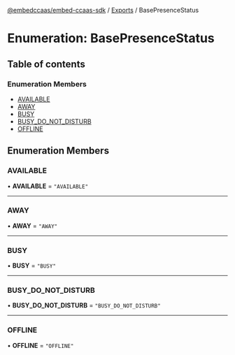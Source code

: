 [@embedccaas/embed-ccaas-sdk](../README.md) / [Exports](../modules.md) / BasePresenceStatus

# Enumeration: BasePresenceStatus

## Table of contents

### Enumeration Members

-   [AVAILABLE](BasePresenceStatus.md#available)
-   [AWAY](BasePresenceStatus.md#away)
-   [BUSY](BasePresenceStatus.md#busy)
-   [BUSY_DO_NOT_DISTURB](BasePresenceStatus.md#busy_do_not_disturb)
-   [OFFLINE](BasePresenceStatus.md#offline)

## Enumeration Members

### AVAILABLE

• **AVAILABLE** = `"AVAILABLE"`



---

### AWAY

• **AWAY** = `"AWAY"`



---

### BUSY

• **BUSY** = `"BUSY"`



---

### BUSY_DO_NOT_DISTURB

• **BUSY_DO_NOT_DISTURB** = `"BUSY_DO_NOT_DISTURB"`



---

### OFFLINE

• **OFFLINE** = `"OFFLINE"`


